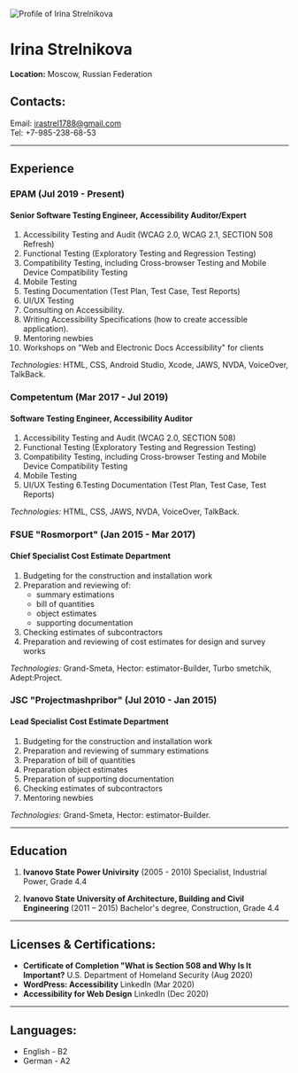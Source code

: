 ![Profile of Irina Strelnikova][1]

[1]: https://avatars1.githubusercontent.com/u/33218767?s=192&v=4 "Irina Strelnikova"

# Irina Strelnikova
**Location:** Moscow, Russian Federation
## Contacts:
Email: [irastrel1788@gmail.com](irastrel1788@gmail.com)\
Tel: +7-985-238-68-53

---

## Experience
    
### EPAM (Jul 2019 - Present)
#### Senior Software Testing Engineer, Accessibility Auditor/Expert 

1. Accessibility Testing and Audit (WCAG 2.0, WCAG 2.1, SECTION 508 Refresh)
2. Functional Testing (Exploratory Testing and Regression Testing)
3. Compatibility Testing, including Cross-browser Testing and Mobile Device Compatibility Testing
4. Mobile Testing
5. Testing Documentation (Test Plan, Test Case, Test Reports)
6. UI/UX Testing
7. Consulting on Accessibility.
8. Writing Accessibility Specifications (how to create accessible application).
9. Mentoring newbies
10. Workshops on "Web and Electronic Docs Accessibility" for clients

*Technologies:* HTML, CSS, Android Studio, Xcode, JAWS, NVDA, VoiceOver, TalkBack.

### Competentum (Mar 2017 - Jul 2019)
#### Software Testing Engineer, Accessibility Auditor

1. Accessibility Testing and Audit (WCAG 2.0, SECTION 508)
2. Functional Testing (Exploratory Testing and Regression Testing)
3. Compatibility Testing, including Cross-browser Testing and Mobile Device Compatibility Testing
4. Mobile Testing
5. UI/UX Testing 
6.Testing Documentation (Test Plan, Test Case, Test Reports)

*Technologies:* HTML, CSS, JAWS, NVDA, VoiceOver, TalkBack.

### FSUE "Rosmorport" (Jan 2015 - Mar 2017)
#### Chief Specialist Cost Estimate Department

1. Budgeting for the construction and installation work
2. Preparation and reviewing of:
    * summary estimations
    * bill of quantities
    * object estimates
    * supporting documentation
3. Checking estimates of subcontractors
4. Preparation and reviewing of cost estimates for design and survey works

*Technologies:* Grand-Smeta, Hector: estimator-Builder, Turbo smetchik, Adept:Project.

### JSC "Projectmashpribor" (Jul 2010 - Jan 2015)
#### Lead Specialist Cost Estimate Department

1. Budgeting for the construction and installation work
2. Preparation and reviewing of summary estimations
3. Preparation of bill of quantities
4. Preparation object estimates
5. Preparation of supporting documentation
6. Checking estimates of subcontractors
7. Mentoring newbies

*Technologies:* Grand-Smeta, Hector: estimator-Builder.

---

## Education
1. **Ivanovo State Power Univirsity** (2005 - 2010)
Specialist, Industrial Power, Grade 4.4 

2. **Ivanovo State University of Architecture, Building and Civil Engineering** (2011 – 2015)
Bachelor's degree, Construction, Grade 4.4

---

## Licenses & Certifications:
* **Certificate of Completion "What is Section 508 and Why Is It Important?** U.S. Department of Homeland Security (Aug 2020)
* **WordPress: Accessibility** LinkedIn (Mar 2020)
* **Accessibility for Web Design** LinkedIn (Dec 2020)

---

## Languages:
* English - B2
* German - A2
